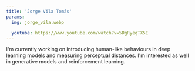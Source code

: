 ```yaml
---
title: 'Jorge Vila Tomás'
params:
  img: jorge_vila.webp

  youtube: https://www.youtube.com/watch?v=5DgRyeqTX5E
---
```


I'm currently working on introducing human-like behaviours in deep learning models and measuring perceptual distances. I'm interested as well in generative models and reinforcement learning.
